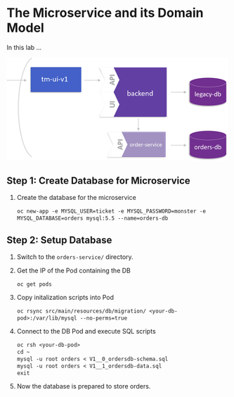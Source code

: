 # The Microservice and its Domain Model

In this lab ...

![domain_model](../assets/domain_model.png)

## Step 1: Create Database for Microservice

1. Create the database for the microservice
    ```
    oc new-app -e MYSQL_USER=ticket -e MYSQL_PASSWORD=monster -e MYSQL_DATABASE=orders mysql:5.5 --name=orders-db
    ```

## Step 2: Setup Database

1. Switch to the `orders-service/` directory.

1. Get the IP of the Pod containing the DB
    ```
    oc get pods
    ```

1. Copy initalization scripts into Pod
    ```
    oc rsync src/main/resources/db/migration/ <your-db-pod>:/var/lib/mysql --no-perms=true
    ```

1. Connect to the DB Pod and execute SQL scripts 
    ```
    oc rsh <your-db-pod>
    cd ~
    mysql -u root orders < V1__0_ordersdb-schema.sql
    mysql -u root orders < V1__1_ordersdb-data.sql
    exit
    ```

1. Now the database is prepared to store orders.
